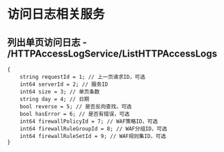 # 访问日志相关服务

## 列出单页访问日志 - /HTTPAccessLogService/ListHTTPAccessLogs
~~~
{
	string requestId = 1; // 上一页请求ID，可选
	int64 serverId = 2; // 服务ID
	int64 size = 3; // 单页条数
	string day = 4; // 日期
	bool reverse = 5; // 是否反向查找，可选
	bool hasError = 6; // 是否有错误，可选
	int64 firewallPolicyId = 7; // WAF策略ID，可选
	int64 firewallRuleGroupId = 8; // WAF分组ID，可选
	int64 firewallRuleSetId = 9; // WAF规则集ID，可选
}
~~~